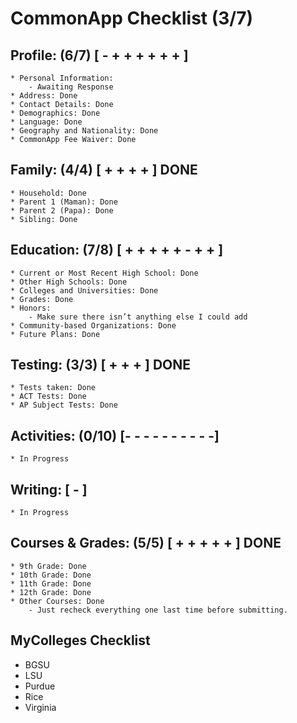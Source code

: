 # CommonApp Checklist (3/7)

## Profile: (6/7) [ - + + + + + + ]
    * Personal Information: 
        - Awaiting Response
    * Address: Done
    * Contact Details: Done
    * Demographics: Done
    * Language: Done
    * Geography and Nationality: Done 
    * CommonApp Fee Waiver: Done
## Family: (4/4) [ + + + + ] DONE
    * Household: Done
    * Parent 1 (Maman): Done
    * Parent 2 (Papa): Done
    * Sibling: Done
## Education: (7/8) [ + + + + + - + + ]
    * Current or Most Recent High School: Done
    * Other High Schools: Done
    * Colleges and Universities: Done
    * Grades: Done
    * Honors: 
        - Make sure there isn’t anything else I could add
    * Community-based Organizations: Done
    * Future Plans: Done
## Testing: (3/3) [ + + + ] DONE
    * Tests taken: Done
    * ACT Tests: Done
    * AP Subject Tests: Done 
## Activities: (0/10) [- - - - - - - - - -]
    * In Progress 
## Writing: [ - ]
    * In Progress
## Courses & Grades: (5/5) [ + + + + + ] DONE
    * 9th Grade: Done
    * 10th Grade: Done
    * 11th Grade: Done
    * 12th Grade: Done
    * Other Courses: Done
        - Just recheck everything one last time before submitting.

## MyColleges Checklist
  * BGSU
  * LSU
  * Purdue
  * Rice
  * Virginia
